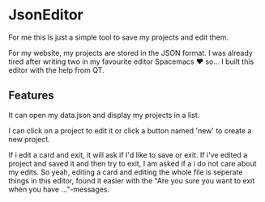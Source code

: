 # JsonEditor

For me this is just a simple tool to save my projects and edit them.

For my website, my projects are stored in the JSON format. I was already tired after writing two in my favourite editor Spacemacs :heart: so... I built this editor with the help from QT.

## Features
It can open my data.json and display my projects in a list.

I can click on a project to edit it or click a button named 'new' to create a new project.

If i edit a card and exit, it will ask if I'd like to save or exit. If i've edited a project and saved it and then try to exit, I am asked if a i do not care about my edits.
So yeah, editing a card and editing the whole file is seperate things in this editor, found it easier with the "Are you sure you want to exit when you have ..."-messages.

